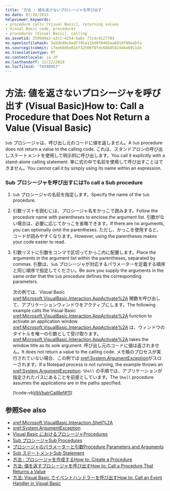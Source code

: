 ```yaml
---
title: '方法 : 値を返さないプロシージャを呼び出す'
ms.date: 07/20/2015
helpviewer_keywords:
- procedure calls [Visual Basic], returning values
- Visual Basic code, procedures
- procedures [Visual Basic], calling
ms.assetid: 259b49a3-a3c1-4254-ba8c-73cdc4127703
ms.openlocfilehash: 3a5de98c6edf795a11bd9f0465aa6919f09eebfa
ms.sourcegitcommit: 17ee6605e01ef32506f8fdc686954244ba6911de
ms.translationtype: MT
ms.contentlocale: ja-JP
ms.lasthandoff: 11/22/2019
ms.locfileid: "74340957"
---
```

# <a name="how-to-call-a-procedure-that-does-not-return-a-value-visual-basic"></a><span data-ttu-id="f6055-102">方法: 値を返さないプロシージャを呼び出す (Visual Basic)</span><span class="sxs-lookup"><span data-stu-id="f6055-102">How to: Call a Procedure that Does Not Return a Value (Visual Basic)</span></span>
<span data-ttu-id="f6055-103">`Sub` プロシージャは、呼び出し元のコードに値を返しません。</span><span class="sxs-lookup"><span data-stu-id="f6055-103">A `Sub` procedure does not return a value to the calling code.</span></span> <span data-ttu-id="f6055-104">これは、スタンドアロンの呼び出しステートメントを使用して明示的に呼び出します。</span><span class="sxs-lookup"><span data-stu-id="f6055-104">You call it explicitly with a stand-alone calling statement.</span></span> <span data-ttu-id="f6055-105">単に式の中で名前を使用して呼び出すことはできません。</span><span class="sxs-lookup"><span data-stu-id="f6055-105">You cannot call it by simply using its name within an expression.</span></span>  
  
### <a name="to-call-a-sub-procedure"></a><span data-ttu-id="f6055-106">Sub プロシージャを呼び出すには</span><span class="sxs-lookup"><span data-stu-id="f6055-106">To call a Sub procedure</span></span>  
  
1. <span data-ttu-id="f6055-107">`Sub` プロシージャの名前を指定します。</span><span class="sxs-lookup"><span data-stu-id="f6055-107">Specify the name of the `Sub` procedure.</span></span>  
  
2. <span data-ttu-id="f6055-108">引数リストを囲むには、プロシージャ名をかっこで囲みます。</span><span class="sxs-lookup"><span data-stu-id="f6055-108">Follow the procedure name with parentheses to enclose the argument list.</span></span> <span data-ttu-id="f6055-109">引数がない場合は、必要に応じてかっこを省略できます。</span><span class="sxs-lookup"><span data-stu-id="f6055-109">If there are no arguments, you can optionally omit the parentheses.</span></span> <span data-ttu-id="f6055-110">ただし、かっこを使用すると、コードが読みやすくなります。</span><span class="sxs-lookup"><span data-stu-id="f6055-110">However, using the parentheses makes your code easier to read.</span></span>  
  
3. <span data-ttu-id="f6055-111">引数リストに引数をコンマで区切ってかっこ内に配置します。</span><span class="sxs-lookup"><span data-stu-id="f6055-111">Place the arguments in the argument list within the parentheses, separated by commas.</span></span> <span data-ttu-id="f6055-112">引数は、`Sub` プロシージャが対応するパラメーターを定義する順序と同じ順序で指定してください。</span><span class="sxs-lookup"><span data-stu-id="f6055-112">Be sure you supply the arguments in the same order that the `Sub` procedure defines the corresponding parameters.</span></span>  
  
     <span data-ttu-id="f6055-113">次の例では、Visual Basic <xref:Microsoft.VisualBasic.Interaction.AppActivate%2A> 関数を呼び出して、アプリケーションウィンドウをアクティブにします。</span><span class="sxs-lookup"><span data-stu-id="f6055-113">The following example calls the Visual Basic <xref:Microsoft.VisualBasic.Interaction.AppActivate%2A> function to activate an application window.</span></span> <span data-ttu-id="f6055-114"><xref:Microsoft.VisualBasic.Interaction.AppActivate%2A> は、ウィンドウのタイトルを唯一の引数として受け取ります。</span><span class="sxs-lookup"><span data-stu-id="f6055-114"><xref:Microsoft.VisualBasic.Interaction.AppActivate%2A> takes the window title as its sole argument.</span></span> <span data-ttu-id="f6055-115">呼び出し元のコードに値は返されません。</span><span class="sxs-lookup"><span data-stu-id="f6055-115">It does not return a value to the calling code.</span></span> <span data-ttu-id="f6055-116">メモ帳のプロセスが実行されていない場合、この例では <xref:System.ArgumentException>がスローされます。</span><span class="sxs-lookup"><span data-stu-id="f6055-116">If a Notepad process is not running, the example throws an <xref:System.ArgumentException>.</span></span> <span data-ttu-id="f6055-117">`Shell` の手順では、アプリケーションが指定されたパスにあることを前提としています。</span><span class="sxs-lookup"><span data-stu-id="f6055-117">The `Shell` procedure assumes the applications are in the paths specified.</span></span>  
  
     [!code-vb[VbVbalrCatRef#11](~/samples/snippets/visualbasic/VS_Snippets_VBCSharp/VbVbalrCatRef/VB/Class1.vb#11)]  
  
## <a name="see-also"></a><span data-ttu-id="f6055-118">参照</span><span class="sxs-lookup"><span data-stu-id="f6055-118">See also</span></span>

- <xref:Microsoft.VisualBasic.Interaction.Shell%2A>
- <xref:System.ArgumentException>
- [<span data-ttu-id="f6055-119">Visual Basic におけるプロシージャ</span><span class="sxs-lookup"><span data-stu-id="f6055-119">Procedures</span></span>](./index.md)
- [<span data-ttu-id="f6055-120">Sub プロシージャ</span><span class="sxs-lookup"><span data-stu-id="f6055-120">Sub Procedures</span></span>](./sub-procedures.md)
- [<span data-ttu-id="f6055-121">プロシージャのパラメーターと引数</span><span class="sxs-lookup"><span data-stu-id="f6055-121">Procedure Parameters and Arguments</span></span>](./procedure-parameters-and-arguments.md)
- [<span data-ttu-id="f6055-122">Sub ステートメント</span><span class="sxs-lookup"><span data-stu-id="f6055-122">Sub Statement</span></span>](../../../../visual-basic/language-reference/statements/sub-statement.md)
- [<span data-ttu-id="f6055-123">方法 : プロシージャを作成する</span><span class="sxs-lookup"><span data-stu-id="f6055-123">How to: Create a Procedure</span></span>](./how-to-create-a-procedure.md)
- [<span data-ttu-id="f6055-124">方法: 値を返すプロシージャを呼び出す</span><span class="sxs-lookup"><span data-stu-id="f6055-124">How to: Call a Procedure That Returns a Value</span></span>](./how-to-call-a-procedure-that-returns-a-value.md)
- [<span data-ttu-id="f6055-125">方法: Visual Basic でイベントハンドラーを呼び出す</span><span class="sxs-lookup"><span data-stu-id="f6055-125">How to: Call an Event Handler in Visual Basic</span></span>](./how-to-call-an-event-handler.md)
